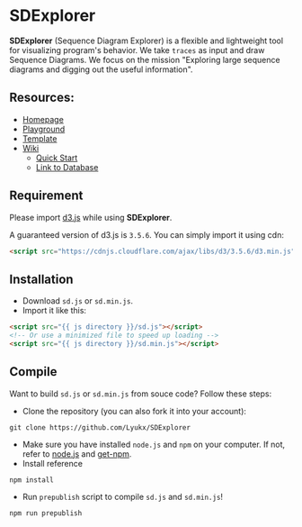 # SDExplorer
**SDExplorer** (Sequence Diagram Explorer) is a flexible and lightweight tool for visualizing program's behavior. We take `traces` as input and draw Sequence Diagrams. We focus on the mission "Exploring large sequence diagrams and digging out the useful information".

## Resources:
- [Homepage](https://lyukx.github.io/SDExplorer/)
- [Playground](https://lyukx.github.io/SDExplorer/playground.html)
- [Template](https://github.com/Lyukx/template-of-SDExplorer)
- [Wiki](https://github.com/Lyukx/SDExplorer/wiki)
  - [Quick Start](https://github.com/Lyukx/SDExplorer/wiki/Quick-Start)
  - [Link to Database](https://github.com/Lyukx/SDExplorer/wiki/Link-to-Database)

## Requirement
Please import [d3.js](https://d3js.org/) while using **SDExplorer**.

A guaranteed version of d3.js is `3.5.6`. You can simply import it using cdn:
```html
<script src="https://cdnjs.cloudflare.com/ajax/libs/d3/3.5.6/d3.min.js"></script>
```

## Installation
 - Download `sd.js` or `sd.min.js`.
 - Import it like this:
 ``` html
<script src="{{ js directory }}/sd.js"></script>
<!-- Or use a minimized file to speed up loading -->
<script src="{{ js directory }}/sd.min.js"></script>
 ```

## Compile
Want to build `sd.js` or `sd.min.js` from souce code? Follow these steps:
 - Clone the repository (you can also fork it into your account):
```
git clone https://github.com/Lyukx/SDExplorer
```
 - Make sure you have installed `node.js` and `npm` on your computer. If not, refer to [node.js](https://nodejs.org/en/) and [get-npm](https://www.npmjs.com/get-npm).
 - Install reference
```
npm install
```
 - Run `prepublish` script to compile `sd.js` and `sd.min.js`!
```
npm run prepublish
```
